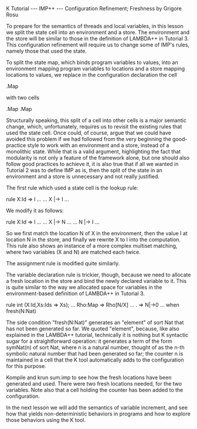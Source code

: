 K Tutorial --- IMP++ --- Configuration Refinement; Freshness
by Grigore Rosu

To prepare for the semantics of threads and local variables, in this lesson we
split the state cell into an environment and a store.  The environment and
the store will be similar to those in the definition of LAMBDA++ in
Tutorial 3.  This configuration refinement will require us to change some
of IMP's rules, namely those that used the state.

To split the state map, which binds program variables to values, into an
environment mapping program variables to locations and a store mapping
locations to values, we replace in the configuration declaration the cell

  <state color="red"> .Map </state>

with two cells

  <env color="LightSkyBlue"> .Map </env>
  <store color="red"> .Map </store>

Structurally speaking, this split of a cell into other cells is a major
semantic change, which, unfortunately, requires us to revisit the existing
rules that used the state cell.  Once could, of course, argue that we could
have avoided this problem if we had followed from the very beginning the
good-practice style to work with an environment and a store, instead of a
monolithic state.  While that is a valid argument, highlighting the fact that
modularity is not only a feature of the framework alone, but one should also
follow good practices to achieve it, it is also true that if all we wanted
in Tutorial 2 was to define IMP as is, then the split of the state in an
environment and a store is unnecessary and not really justified.

The first rule which used a state cell is the lookup rule:

  rule <k> X:Id => I ...</k> <state>... X |-> I ...</state>

We modify it as follows:

  rule <k> X:Id => I ...</k>
       <env>... X |-> N ...</env>
       <store>... N |-> I ...</store>

So we first match the location N of X in the environment, then the value I
at location N in the store, and finally we rewrite X to I into the
computation.  This rule also shows an instance of a more complex
multiset matching, where two variables (X and N) are matched each twice.

The assignment rule is modified quite similarly.

The variable declaration rule is trickier, though, because we need to allocate
a fresh location in the store and bind the newly declared variable to it.
This is quite similar to the way we allocated space for variables in
the environment-based definition of LAMBDA++ in Tutorial 3.

  rule <k> int (X:Id,Xs:Ids => Xs); ...</k>
       <env> Rho:Map => Rho[N/X] </env>
       <store>... . => N|->0 ...</store>
    when fresh(N:Nat)

The side condition "fresh(N:Nat)" generates an "element" of sort Nat that has
not been generated so far.  We quoted "element", because, like also explained
in the LAMBDA++ tutorial, technically it is nothing but K syntactic sugar for
a straightforward operation: it generates a term of the form symNat(n) of sort
Nat, where n is a natural number, thought of as the n-th symbolic natural
number that had been generated so far; the counter n is maintained in a
cell that the K tool automatically adds to the configuration for this purpose.

Kompile and krun sum.imp to see how the fresh locations have been generated and
used.  There were two fresh locations needed, for the two variables.  Note
also that a cell holding the counter has been added to the configuration.

In the next lesson we will add the semantics of variable increment, and see
how that yields non-deterministic behaviors in programs and how to explore
those behaviors using the K tool.
